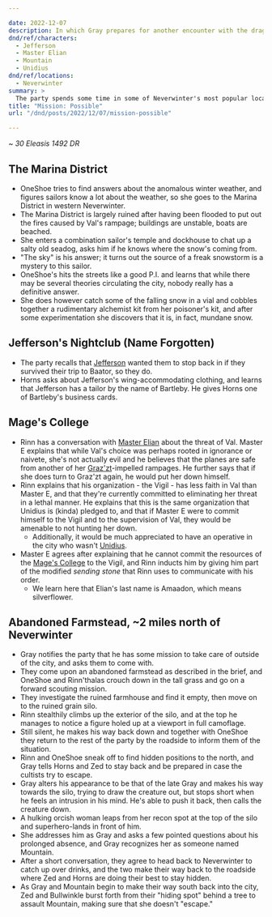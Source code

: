 ```yaml
---

date: 2022-12-07
description: In which Gray prepares for another encounter with the dragon fanboys.
dnd/ref/characters:
  - Jefferson
  - Master Elian
  - Mountain
  - Unidius
dnd/ref/locations:
  - Neverwinter
summary: >
  The party spends some time in some of Neverwinter's most popular locations, such as the burned and flooded marina district, the ever-popular Jefferson's place (I forgot the name again), the Mage's College, and a long-abandoned farmstead a couple miles north of the city.
title: "Mission: Possible"
url: "/dnd/posts/2022/12/07/mission-possible"

---
```


_~ 30 Eleasis 1492 DR_

## The Marina District

- OneShoe tries to find answers about the anomalous winter weather, and figures sailors know a lot about the weather, so she goes to the Marina District in western Neverwinter.
- The Marina District is largely ruined after having been flooded to put out the fires caused by Val's rampage; buildings are unstable, boats are beached.
- She enters a combination sailor's temple and dockhouse to chat up a salty old seadog, asks him if he knows where the snow's coming from.
- "The sky" is his answer; it turns out the source of a freak snowstorm is a mystery to this sailor.
- OneShoe's hits the streets like a good P.I. and learns that while there may be several theories circulating the city, nobody really has a definitive answer.
- She does however catch some of the falling snow in a vial and cobbles together a rudimentary alchemist kit from her poisoner's kit, and after some experimentation she discovers that it is, in fact, mundane snow.

## Jefferson's Nightclub (Name Forgotten)

- The party recalls that [Jefferson](/dnd/npcs/jefferson) wanted them to stop back in if they survived their trip to Baator, so they do.
- Horns asks about Jefferson's wing-accommodating clothing, and learns that Jefferson has a tailor by the name of Bartleby. He gives Horns one of Bartleby's business cards.

## Mage's College

- Rinn has a conversation with [Master Elian](/dnd/npcs/elian-amaadon) about the threat of Val. Master E explains that while Val's choice was perhaps rooted in ignorance or naivete, she's not actually evil and he believes that the planes are safe from another of her [Graz'zt](/dnd/npcs/grazzt)-impelled rampages. He further says that if she does turn to Graz'zt again, he would put her down himself.
- Rinn explains that his organization - the Vigil - has less faith in Val than Master E, and that they're currently committed to eliminating her threat in a lethal manner. He explains that this is the same organization that Unidius is (kinda) pledged to, and that if Master E were to commit himself to the Vigil and to the supervision of Val, they would be amenable to not hunting her down.
    - Additionally, it would be much appreciated to have an operative in the city who wasn't [Unidius](/dnd/npcs/unidius).
- Master E agrees after explaining that he cannot commit the resources of the [Mage's College](/dnd/locations/mage-college) to the Vigil, and Rinn inducts him by giving him part of the modified _sending stone_ that Rinn uses to communicate with his order.
    - We learn here that Elian's last name is Amaadon, which means silverflower.

## Abandoned Farmstead, ~2 miles north of Neverwinter

- Gray notifies the party that he has some mission to take care of outside of the city, and asks them to come with.
- They come upon an abandoned farmstead as described in the brief, and OneShoe and Rinn'thalas crouch down in the tall grass and go on a forward scouting mission.
- They investigate the ruined farmhouse and find it empty, then move on to the ruined grain silo.
- Rinn stealthily climbs up the exterior of the silo, and at the top he manages to notice a figure holed up at a viewport in full camoflage.
- Still silent, he makes his way back down and together with OneShoe they return to the rest of the party by the roadside to inform them of the situation.
- Rinn and OneShoe sneak off to find hidden positions to the north, and Gray tells Horns and Zed to stay back and be prepared in case the cultists try to escape.
- Gray alters his appearance to be that of the late Gray and makes his way towards the silo, trying to draw the creature out, but stops short when he feels an intrusion in his mind. He's able to push it back, then calls the creature down.
- A hulking orcish woman leaps from her recon spot at the top of the silo and superhero-lands in front of him.
- She addresses him as Gray and asks a few pointed questions about his prolonged absence, and Gray recognizes her as someone named Mountain.
- After a short conversation, they agree to head back to Neverwinter to catch up over drinks, and the two make their way back to the roadside where Zed and Horns are doing their best to stay hidden.
- As Gray and Mountain begin to make their way south back into the city, Zed and Bullwinkle burst forth from their "hiding spot" behind a tree to assault Mountain, making sure that she doesn't "escape."
